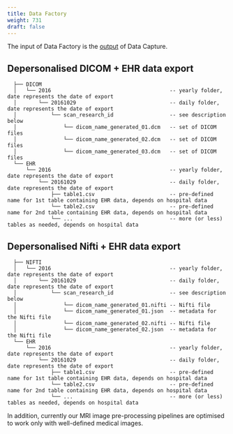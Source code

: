 ```yaml
---
title: Data Factory
weight: 731
draft: false
---
```


The input of Data Factory is the [output](../../data-capture/output) of Data Capture.

## Depersonalised DICOM + EHR data export

			
	  ├── DICOM
	  │   └── 2016                                      -- yearly folder, date represents the date of export
	  │       └── 20161029                              -- daily folder, date represents the date of export
	  │           └── scan_research_id                  -- see description below
	  │               └── dicom_name_generated_01.dcm   -- set of DICOM files
	  │               └── dicom_name_generated_02.dcm   -- set of DICOM files
	  │               └── dicom_name_generated_03.dcm   -- set of DICOM files
	  └── EHR
	      └── 2016                                      -- yearly folder, date represents the date of export
	          └── 20161029                              -- daily folder, date represents the date of export
	              ├── table1.csv                        -- pre-defined name for 1st table containing EHR data, depends on hospital data
	              └── table2.csv                        -- pre-defined name for 2nd table containing EHR data, depends on hospital data
	              └── ...                               -- more (or less) tables as needed, depends on hospital data

## Depersonalised Nifti + EHR data export

		
	  ├── NIFTI
	  │   └── 2016                                      -- yearly folder, date represents the date of export
	  │       └── 20161029                              -- daily folder, date represents the date of export
	  │           └── scan_research_id                  -- see description below
	  │               └── dicom_name_generated_01.nifti -- Nifti file
	  │               └── dicom_name_generated_01.json  -- metadata for the Nifti file
	  │               └── dicom_name_generated_02.nifti -- Nifti file
	  │               └── dicom_name_generated_02.json  -- metadata for the Nifti file
	  └── EHR
	      └── 2016                                      -- yearly folder, date represents the date of export
	          └── 20161029                              -- daily folder, date represents the date of export
	              ├── table1.csv                        -- pre-defined name for 1st table containing EHR data, depends on hospital data
	              └── table2.csv                        -- pre-defined name for 2nd table containing EHR data, depends on hospital data
	              └── ...                               -- more (or less) tables as needed, depends on hospital data


In addition, currently our MRI image pre-processing pipelines are optimised to work only with well-defined medical images.
